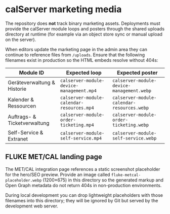 # calServer marketing media

The repository does **not** track binary marketing assets. Deployments must provide the calServer module loops and posters through the shared uploads directory at runtime (for example via an object store sync or manual upload on the server).

When editors update the marketing page in the admin area they can continue to reference files from `/uploads`. Ensure that the following filenames exist in production so the HTML embeds resolve without 404s:

| Module ID | Expected loop | Expected poster |
|-----------|---------------|-----------------|
| Geräteverwaltung & Historie | `calserver-module-device-management.mp4` | `calserver-module-device-management.webp` |
| Kalender & Ressourcen | `calserver-module-calendar-resources.mp4` | `calserver-module-calendar-resources.webp` |
| Auftrags- & Ticketverwaltung | `calserver-module-order-ticketing.mp4` | `calserver-module-order-ticketing.webp` |
| Self-Service & Extranet | `calserver-module-self-service.mp4` | `calserver-module-self-service.webp` |

## FLUKE MET/CAL landing page

The MET/CAL integration page references a static screenshot placeholder for the hero/SEO preview.
Provide an image called `fluke-metcal-placeholder.webp` (1200×675) in this directory so the
generated markup and Open Graph metadata do not return 404s in non-production environments.

During local development you can drop lightweight placeholders with those filenames into this directory; they will be ignored by Git but served by the development web server.
